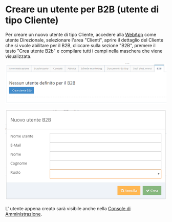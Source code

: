 # Creare un utente per B2B \(utente di tipo Cliente\)

Per creare un nuovo utente di tipo Cliente, accedere alla [WebApp](../../introduzione/moduli/kimo-sfa.md#webapp-con-funzioni-per-utenti-direzionali) come utente Direzionale, selezionare l'area "Clienti", aprire il dettaglio del Cliente che si vuole abilitare per il B2B, cliccare sulla sezione "B2B", premere il tasto "Crea utente B2b" e compilare tutti i campi nella maschera che viene visualizzata.

![](../../.gitbook/assets/utente-b2b-tab.PNG)

![](../../.gitbook/assets/nuovo-utente-b2b.PNG)

L' utente appena creato sarà visibile anche nella [Console di Amministrazione](../../introduzione/moduli/console-admin.md).

